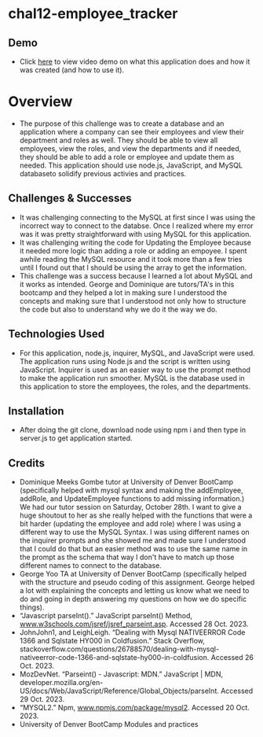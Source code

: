 # chal12-employee_tracker
## Demo
- Click [here](https://drive.google.com/file/d/1olwhp2lXGlnwusF6LyTkkd_fYg6TVKrJ/view) to view video demo on what this application does and how it was created (and how to use it).
# Overview
- The purpose of this challenge was to create a database and an application where a company can see their employees and view their department and roles as well. They should be able to view all employees, view the roles, and view the departments and if needed, they should be able to add a role or employee and update them as needed. This application should use node.js, JavaScript, and MySQL databaseto solidify previous activies and practices. 
## Challenges & Successes
- It was challenging connecting to the MySQL at first since I was using the incorrect way to connect to the databse. Once I realized where my error was it was pretty straightforward with using MySQL for this application. 
- It was challenging writing the code for Updating the Employee because it needed more logic than adding a role or adding an empoyee. I spent awhile reading the MySQL resource and it took more than a few tries until I found out that I should be using the array to get the information. 
- This challenge was a success because I learned a lot about MySQL and it works as intended. George and Dominique are tutors/TA's in this bootcamp and they helped a lot in making sure I understood the concepts and making sure that I understood not only how to structure the code but also to understand why we do it the way we do. 
## Technologies Used
- For this application, node.js, inquirer, MySQL, and JavaScript were used. The application runs using Node.js and the script is written using JavaScript. Inquirer is used as an easier way to use the prompt method to make the application run smoother. MySQL is the database used in this application to store the employees, the roles, and the departments. 
## Installation 
- After doing the git clone, download node using npm i and then type in server.js to get application started. 
## Credits
- Dominique Meeks Gombe tutor at University of Denver BootCamp (specifically helped with mysql syntax and making the addEmployee, addRole, and UpdateEmployee functions to add missing information.) We had our tutor session on Saturday, October 28th. I want to give a huge shoutout to her as she really helped with the functions that were a bit harder (updating the employee and add role) where I was using a different way to use the MySQL Syntax. I was using different names on the inquirer prompts and she showed me and made sure I understood that I could do that but an easier method was to use the same name in the prompt as the schema that way I don't have to match up those different names to connect to the database. 
- George Yoo TA at University of Denver BootCamp (specifically helped with the structure and pseudo coding of this assignment. George helped a lot with explaining the concepts and letting us know what we need to do and going in depth answering my questions on how we do specific things).
- “Javascript parseInt().” JavaScript parseInt() Method, www.w3schools.com/jsref/jsref_parseint.asp. Accessed 28 Oct. 2023. 
- JohnJohn1, and LeighLeigh. “Dealing with Mysql NATIVEERROR Code 1366 and Sqlstate HY000 in Coldfusion.” Stack Overflow, stackoverflow.com/questions/26788570/dealing-with-mysql-nativeerror-code-1366-and-sqlstate-hy000-in-coldfusion. Accessed 26 Oct. 2023. 
- MozDevNet. “Parseint() - Javascript: MDN.” JavaScript | MDN, developer.mozilla.org/en-US/docs/Web/JavaScript/Reference/Global_Objects/parseInt. Accessed 29 Oct. 2023. 
- “MYSQL2.” Npm, www.npmjs.com/package/mysql2. Accessed 20 Oct. 2023. 
- University of Denver BootCamp Modules and practices
